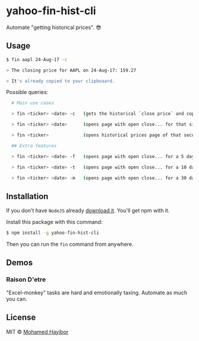 # yahoo-fin-hist-cli

Automate "getting historical prices". :sunglasses:

## Usage

```sh
$ fin aapl 24-Aug-17 -c

> The closing price for AAPL on 24-Aug-17: 159.27

> It's already copied to your clipboaard.
```

Possible queries:

```sh
  # Main use cases

  > fin <ticker> <date> -c   (gets the historical `close price` and copies it to the clipboard)

  > fin <ticker> <date>      (opens page with open close... for that single day)

  > fin <ticker>             (opens historical prices page of that security)

  ## Extra features

  > fin <ticker> <date> -f   (opens page with open close... for a 5 days range)

  > fin <ticker> <date> -t   (opens page with open close... for a 10 days range)

  > fin <ticker> <date> -m   (opens page with open close... for a 30 days range)

```

## Installation

If you don't have `NodeJS` already [download it](https://nodejs.org/en/download/). You'll get npm with it.

Install this package with this command:
```sh
$ npm install -g yahoo-fin-hist-cli
```

Then you can run the `fin` command from anywhere.

## Demos
[](..gif)

### Raison D'etre

"Excel-monkey" tasks are hard and emotionally taxing. Automate as much you can.

## License
MIT © [Mohamed Hayibor](http://github.com/mohamedhayibor)